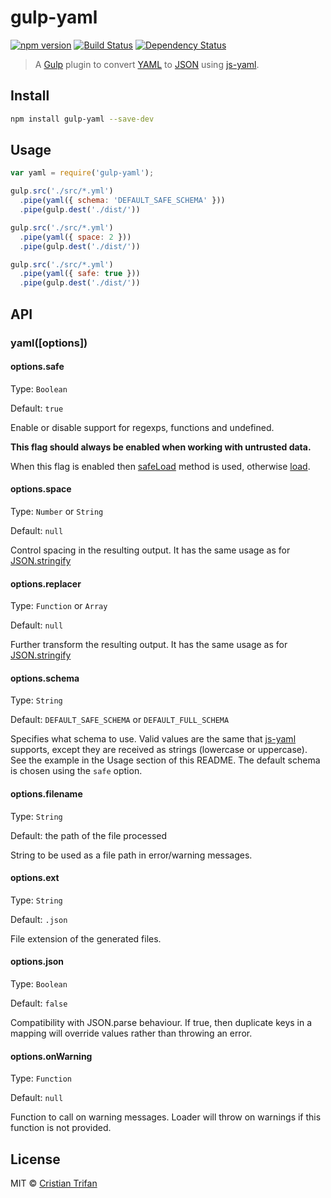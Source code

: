 # gulp-yaml

[![npm version](https://badge.fury.io/js/gulp-yaml.svg)](http://badge.fury.io/js/gulp-yaml)
[![Build Status](https://travis-ci.org/crissdev/gulp-yaml.svg?branch=master)](https://travis-ci.org/crissdev/gulp-yaml)
[![Dependency Status](https://david-dm.org/crissdev/gulp-yaml.svg)](https://david-dm.org/crissdev/gulp-yaml)

> A [Gulp](https://github.com/gulpjs/gulp) plugin to convert [YAML](http://en.wikipedia.org/wiki/YAML) to [JSON](http://en.wikipedia.org/wiki/JSON) using [js-yaml](https://github.com/nodeca/js-yaml).


## Install

```sh
npm install gulp-yaml --save-dev
```

## Usage

```js
var yaml = require('gulp-yaml');

gulp.src('./src/*.yml')
  .pipe(yaml({ schema: 'DEFAULT_SAFE_SCHEMA' }))
  .pipe(gulp.dest('./dist/'))

gulp.src('./src/*.yml')
  .pipe(yaml({ space: 2 }))
  .pipe(gulp.dest('./dist/'))

gulp.src('./src/*.yml')
  .pipe(yaml({ safe: true }))
  .pipe(gulp.dest('./dist/'))
```


## API

### yaml([options])


#### options.safe

Type: `Boolean`

Default: `true`

Enable or disable support for regexps, functions and undefined.

**This flag should always be enabled when working with untrusted data.**

When this flag is enabled then [safeLoad](https://github.com/nodeca/js-yaml#safeload-string---options-) method is used, otherwise [load](https://github.com/nodeca/js-yaml#load-string---options-).


#### options.space

Type: `Number` or `String`

Default: `null`

Control spacing in the resulting output. It has the same usage as for [JSON.stringify](https://developer.mozilla.org/en-US/docs/Web/JavaScript/Reference/Global_Objects/JSON/stringify)


#### options.replacer

Type: `Function` or `Array`

Default: `null`

Further transform the resulting output. It has the same usage as for [JSON.stringify](https://developer.mozilla.org/en-US/docs/Web/JavaScript/Reference/Global_Objects/JSON/stringify)


#### options.schema

Type: `String`

Default: `DEFAULT_SAFE_SCHEMA` or `DEFAULT_FULL_SCHEMA`

Specifies what schema to use. Valid values are the same that [js-yaml](https://github.com/nodeca/js-yaml) supports, except they are received as strings (lowercase or uppercase). See the example in the Usage section of this README. The default schema is chosen using the `safe` option.


#### options.filename

Type: `String`

Default: the path of the file processed

String to be used as a file path in error/warning messages.

#### options.ext

Type: `String`

Default: `.json`

File extension of the generated files.

#### options.json

Type: `Boolean`

Default: `false`

Compatibility with JSON.parse behaviour.
If true, then duplicate keys in a mapping will override values rather than
throwing an error.

#### options.onWarning

Type: `Function`

Default: `null`

Function to call on warning messages.
Loader will throw on warnings if this function is not provided.

## License

MIT © [Cristian Trifan](http://crissdev.com)
